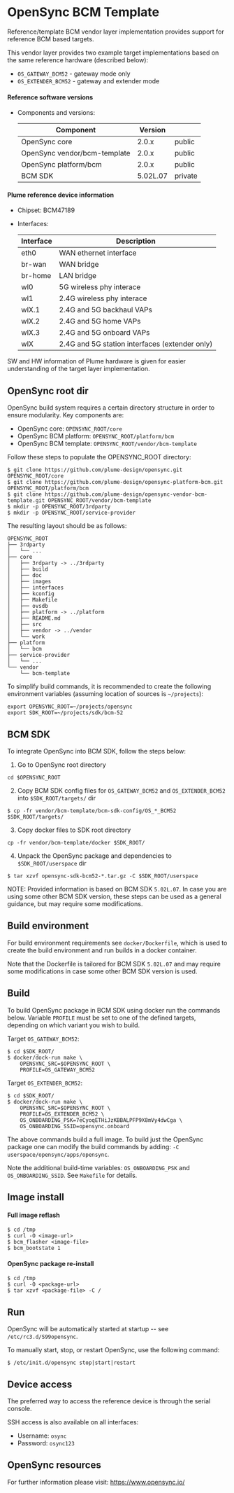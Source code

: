 OpenSync BCM Template
=====================

Reference/template BCM vendor layer implementation provides support for reference
BCM based targets.

This vendor layer provides two example target implementations based on the same
reference hardware (described below):
* `OS_GATEWAY_BCM52` - gateway mode only
* `OS_EXTENDER_BCM52` - gateway and extender mode

#### Reference software versions

* Components and versions:

    | Component                    | Version  |         |
    |------------------------------|----------|---------|
    | OpenSync core                | 2.0.x    | public  |
    | OpenSync vendor/bcm-template | 2.0.x    | public  |
    | OpenSync platform/bcm        | 2.0.x    | public  |
    | BCM SDK                      | 5.02L.07 | private |


#### Plume reference device information

* Chipset: BCM47189

* Interfaces:

    | Interface     | Description                                       |
    |---------------|---------------------------------------------------|
    | eth0          | WAN ethernet interface                            |
    | br-wan        | WAN bridge                                        |
    | br-home       | LAN bridge                                        |
    | wl0           | 5G wireless phy interace                          |
    | wl1           | 2.4G wireless phy interace                        |
    | wlX.1         | 2.4G and 5G backhaul VAPs                         |
    | wlX.2         | 2.4G and 5G home VAPs                             |
    | wlX.3         | 2.4G and 5G onboard VAPs                          |
    | wlX           | 2.4G and 5G station interfaces (extender only)    |

SW and HW information of Plume hardware is given for easier understanding of
the target layer implementation.


OpenSync root dir
-----------------

OpenSync build system requires a certain directory structure in order to ensure
modularity. Key components are:

* OpenSync core:         `OPENSYNC_ROOT/core`
* OpenSync BCM platform: `OPENSYNC_ROOT/platform/bcm`
* OpenSync BCM template: `OPENSYNC_ROOT/vendor/bcm-template`

Follow these steps to populate the OPENSYNC_ROOT directory:

```
$ git clone https://github.com/plume-design/opensync.git OPENSYNC_ROOT/core
$ git clone https://github.com/plume-design/opensync-platform-bcm.git OPENSYNC_ROOT/platform/bcm
$ git clone https://github.com/plume-design/opensync-vendor-bcm-template.git OPENSYNC_ROOT/vendor/bcm-template
$ mkdir -p OPENSYNC_ROOT/3rdparty
$ mkdir -p OPENSYNC_ROOT/service-provider
```

The resulting layout should be as follows:

```
OPENSYNC_ROOT
├── 3rdparty
│   └── ...
├── core
│   ├── 3rdparty -> ../3rdparty
│   ├── build
│   ├── doc
│   ├── images
│   ├── interfaces
│   ├── kconfig
│   ├── Makefile
│   ├── ovsdb
│   ├── platform -> ../platform
│   ├── README.md
│   ├── src
│   ├── vendor -> ../vendor
│   └── work
├── platform
│   └── bcm
├── service-provider
│   └── ...
└── vendor
    └── bcm-template
```

To simplify build commands, it is recommended to create the following
environment variables (assuming location of sources is `~/projects`):

```
export OPENSYNC_ROOT=~/projects/opensync
export SDK_ROOT=~/projects/sdk/bcm-52
```


BCM SDK
-------

To integrate OpenSync into BCM SDK, follow the steps below:

1. Go to OpenSync root directory
```
cd $OPENSYNC_ROOT
```

2. Copy BCM SDK config files for `OS_GATEWAY_BCM52` and `OS_EXTENDER_BCM52` into
   `$SDK_ROOT/targets/` dir

```
$ cp -fr vendor/bcm-template/bcm-sdk-config/OS_*_BCM52  $SDK_ROOT/targets/
```

3. Copy docker files to SDK root directory

```
cp -fr vendor/bcm-template/docker $SDK_ROOT/
```

4. Unpack the OpenSync package and dependencies to `$SDK_ROOT/userspace` dir

```
$ tar xzvf opensync-sdk-bcm52-*.tar.gz -C $SDK_ROOT/userspace
```

NOTE: Provided information is based on BCM SDK `5.02L.07`. In case you are
using some other BCM SDK version, these steps can be used as a general guidance,
but may require some modifications.


Build environment
-----------------

For build environment requirements see `docker/Dockerfile`, which is used to
create the build environment and run builds in a docker container.

Note that the Dockerfile is tailored for BCM SDK `5.02L.07` and may require some
modifications in case some other BCM SDK version is used.


Build
-----

To build OpenSync package in BCM SDK using docker run the commands below.
Variable `PROFILE` must be set to one of the defined targets, depending on
which variant you wish to build.

Target `OS_GATEWAY_BCM52`:

```
$ cd $SDK_ROOT/
$ docker/dock-run make \
    OPENSYNC_SRC=$OPENSYNC_ROOT \
    PROFILE=OS_GATEWAY_BCM52
```

Target `OS_EXTENDER_BCM52`:

```
$ cd $SDK_ROOT/
$ docker/dock-run make \
    OPENSYNC_SRC=$OPENSYNC_ROOT \
    PROFILE=OS_EXTENDER_BCM52 \
    OS_ONBOARDING_PSK=7eCyoqETHiJzKBBALPFP9X8mVy4dwCga \
    OS_ONBOARDING_SSID=opensync.onboard
```

The above commands build a full image. To build just the OpenSync package one
can modify the build commands by adding: `-C userspace/opensync/apps/opensync`.

Note the additional build-time variables: `OS_ONBOARDING_PSK` and `OS_ONBOARDING_SSID`.
See `Makefile` for details.


Image install
-------------

#### Full image reflash

```
$ cd /tmp
$ curl -O <image-url>
$ bcm_flasher <image-file>
$ bcm_bootstate 1
```

#### OpenSync package re-install

```
$ cd /tmp
$ curl -O <package-url>
$ tar xzvf <package-file> -C /
```


Run
---

OpenSync will be automatically started at startup -- see `/etc/rc3.d/S99opensync`.

To manually start, stop, or restart OpenSync, use the following command:

```
$ /etc/init.d/opensync stop|start|restart
```


Device access
-------------

The preferred way to access the reference device is through the serial console.

SSH access is also available on all interfaces:
* Username: `osync`
* Password: `osync123`


OpenSync resources
------------------

For further information please visit: https://www.opensync.io/
